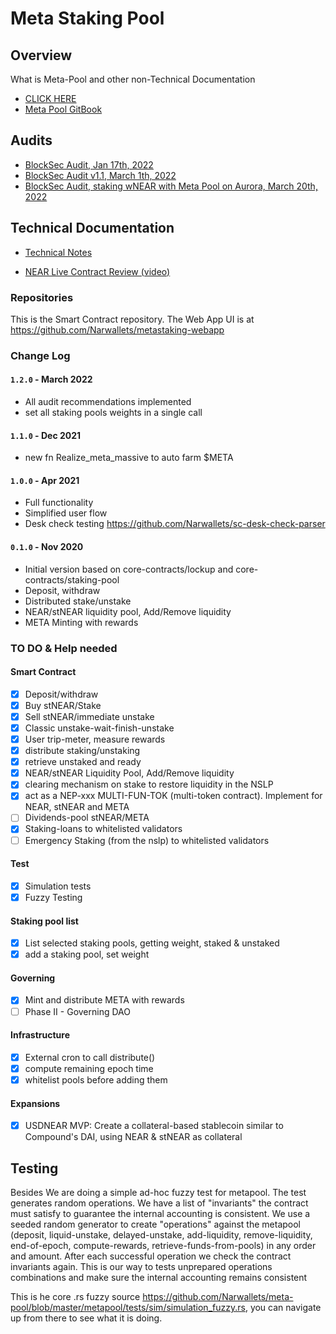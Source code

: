 # Meta Staking Pool

## Overview
What is Meta-Pool and other non-Technical Documentation

* [CLICK HERE](https://narwallets.github.io/meta-pool/)
* [Meta Pool GitBook](https://metapool.gitbook.io/master/)

## Audits
* [BlockSec Audit, Jan 17th, 2022](https://370551154-files.gitbook.io/~/files/v0/b/gitbook-x-prod.appspot.com/o/spaces%2F-MkhZe3MGAhTcvTLTzJF-887967055%2Fuploads%2FBnkI1s1NHp6rjw4vBsZo%2FBlocksec_Audit_2.pdf?alt=media&token=30a76ad3-a5ad-4454-87c0-0e0815b4170b)
* [BlockSec Audit v1.1, March 1th, 2022](https://www.metapool.app/MetaPool_BlockSec_Audit_signed_v1.1.pdf)
* [BlockSec Audit, staking wNEAR with Meta Pool on Aurora, March 20th, 2022](https://370551154-files.gitbook.io/~/files/v0/b/gitbook-x-prod.appspot.com/o/spaces%2F-MkhZe3MGAhTcvTLTzJF-887967055%2Fuploads%2FXE1zBF4pyaWCoR1zlKwW%2Fmain_signed.pdf?alt=media&token=5068e60d-2905-4d4f-a1cb-9d5fa4c607a3)

## Technical Documentation
* [Technical Notes](https://narwallets.github.io/meta-pool/technical-notes)

* [NEAR Live Contract Review (video)](https://www.youtube.com/watch?v=4gB-6yoas74)
### Repositories 

This is the Smart Contract repository. The Web App UI is at https://github.com/Narwallets/metastaking-webapp

### Change Log

#### `1.2.0` - March 2022

- All audit recommendations implemented
- set all staking pools weights in a single call


#### `1.1.0` - Dec 2021
- new fn Realize_meta_massive to auto farm $META


#### `1.0.0` - Apr 2021

- Full functionality
- Simplified user flow 
- Desk check testing https://github.com/Narwallets/sc-desk-check-parser

#### `0.1.0` - Nov 2020

- Initial version based on core-contracts/lockup and core-contracts/staking-pool
- Deposit, withdraw
- Distributed stake/unstake
- NEAR/stNEAR liquidity pool, Add/Remove liquidity
- META Minting with rewards

### TO DO & Help needed


#### Smart Contract  
 - [x] Deposit/withdraw
 - [x] Buy stNEAR/Stake
 - [x] Sell stNEAR/immediate unstake
 - [x] Classic unstake-wait-finish-unstake
 - [x] User trip-meter, measure rewards
 - [x] distribute staking/unstaking
 - [x] retrieve unstaked and ready
 - [x] NEAR/stNEAR Liquidity Pool, Add/Remove liquidity
 - [x] clearing mechanism on stake to restore liquidity in the NSLP
 - [x] act as a NEP-xxx MULTI-FUN-TOK (multi-token contract). Implement for NEAR, stNEAR and META
 - [ ] Dividends-pool stNEAR/META
 - [x] Staking-loans to whitelisted validators
 - [ ] Emergency Staking (from the nslp) to whitelisted validators

#### Test
 - [x] Simulation tests
 - [x] Fuzzy Testing

#### Staking pool list
 - [x] List selected staking pools, getting weight, staked & unstaked
 - [x] add a staking pool, set weight

#### Governing
 - [x] Mint and distribute META with rewards
 - [ ] Phase II - Governing DAO

#### Infrastructure
- [x] External cron to call distribute()
- [x] compute remaining epoch time
- [x] whitelist pools before adding them

#### Expansions

- [x] USDNEAR MVP: Create a collateral-based stablecoin similar to Compound's DAI, using NEAR & stNEAR as collateral


## Testing

Besides We are doing a simple ad-hoc fuzzy test for metapool.
The test generates random operations. We have a list of "invariants" the contract must satisfy to guarantee the internal accounting is consistent. We use a seeded random generator to create "operations" against the metapool (deposit, liquid-unstake, delayed-unstake, add-liquidity, remove-liquidity, end-of-epoch, compute-rewards, retrieve-funds-from-pools) in any order and amount. After each successful operation we check the contract invariants again. This is our way to tests unprepared operations combinations and make sure the internal accounting remains consistent

This is he core .rs fuzzy source https://github.com/Narwallets/meta-pool/blob/master/metapool/tests/sim/simulation_fuzzy.rs, you can navigate up from there to see what it is doing.
